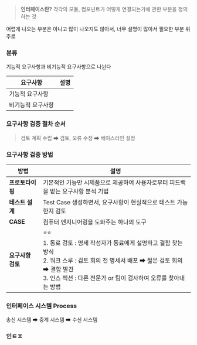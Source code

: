 > **인터페이스란?**
> 각각의 모듈, 컴포넌트가 어떻게 연결되는가에 관한 부분을 정의하는 것


어렵게 나오는 부분은 아니고 많이 나오지도 않아서, 너무 설명이 많아서 필요한 부분 위주로 


### 분류 
기능적 요구사항과 비기능적 요구사항으로 나뉜다

| 요구사항      | 설명  |
| --------- | --- |
| 기능적 요구사항  |     |
| 비기능적 요구사항 |     |

### 요구사항 검증 절차 순서 

> 검토 계획 수립 ➡ 검토, 오류 수정 ➡ 베이스라인 설정

### 요구사항 검증 방법 

| 방법          | 설명                                                                                                                                       |
| ----------- | ---------------------------------------------------------------------------------------------------------------------------------------- |
| **프로토타이핑**  | 기본적인 기능만 시제품으로 제공하여 사용자로부터 피드백을 받는 요구사항 분석 기법                                                                                            |
| **테스트 설계**  | Test Case 생성하면서, 요구사항이 현실적으로 테스트 가능한지 검토                                                                                                 |
| **CASE**    | 컴퓨터 엔지니어링을 도와주는 하나의 도구                                                                                                                   |
| **요구사항 검토** | ⭐⭐<br>1. 동료 검토 : 명세 작성자가 동료에게 설명하고 결함 찾는 방식 <br>2. 워크 스루 : 검토 회의 전 명세서 배포 ➡ 짧은 검토 회의 ➡ 결함 발견<br>3. 인스 펙션 : 다른 전문가 or 팀이 검사하여 오류를 찾아내는 방법 |


### 인터페이스 시스템 Process 

송신 시스템 ➡ 중계 시스템 ➡ 수신 시스템 



### 인ㅌㅍ